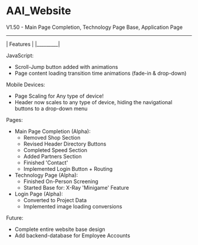 # AAI_Website
V1.50 - Main Page Completion, Technology Page Base, Application Page
___________
| Features |
 |_________|

JavaScript:
  - Scroll-Jump button added with animations
  - Page content loading transition time animations (fade-in & drop-down)

Mobile Devices:
  - Page Scaling for Any type of device!
  - Header now scales to any type of device, hiding the navigational buttons to a drop-down menu

Pages:
- Main Page Completion (Alpha):
  - Removed Shop Section
  - Revised Header Directory Buttons
  - Completed Speed Section
  - Added Partners Section
  - Finished 'Contact'
  - Implemented Login Button + Routing
- Technology Page (Alpha):
  - Finished On-Person Screening
  - Started Base for: X-Ray 'Minigame' Feature
- Login Page (Alpha):
  - Converted to Project Data
  - Implemented image loading conversions

Future:
  - Complete entire website base design
  - Add backend-database for Employee Accounts
